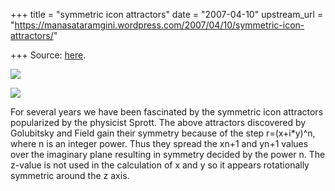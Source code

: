 +++
title = "symmetric icon attractors"
date = "2007-04-10"
upstream_url = "https://manasataramgini.wordpress.com/2007/04/10/symmetric-icon-attractors/"

+++
Source: [here](https://manasataramgini.wordpress.com/2007/04/10/symmetric-icon-attractors/).



[![](https://i1.wp.com/bp2.blogger.com/_ZhvcTTaaD_4/Rhs1LOuJITI/AAAAAAAAAGE/sElju4NH2Z8/s320/icon_attractor.jpg)](http://bp2.blogger.com/_ZhvcTTaaD_4/Rhs1LOuJITI/AAAAAAAAAGE/sElju4NH2Z8/s1600-h/icon_attractor.jpg)

[![](https://i0.wp.com/bp2.blogger.com/_ZhvcTTaaD_4/RhxE6-uJIUI/AAAAAAAAAGM/QzzL6V4ukco/s320/icon_attractors.jpg)](http://bp2.blogger.com/_ZhvcTTaaD_4/RhxE6-uJIUI/AAAAAAAAAGM/QzzL6V4ukco/s1600-h/icon_attractors.jpg)

For several years we have been fascinated by the symmetric icon
attractors popularized by the physicist Sprott. The above attractors
discovered by Golubitsky and Field gain their symmetry because of the
step r=(x+i\*y)^n, where n is an integer power. Thus they spread the
xn+1 and yn+1 values over the imaginary plane resulting in symmetry
decided by the power n. The z-value is not used in the calculation of x
and y so it appears rotationally symmetric around the z axis.

